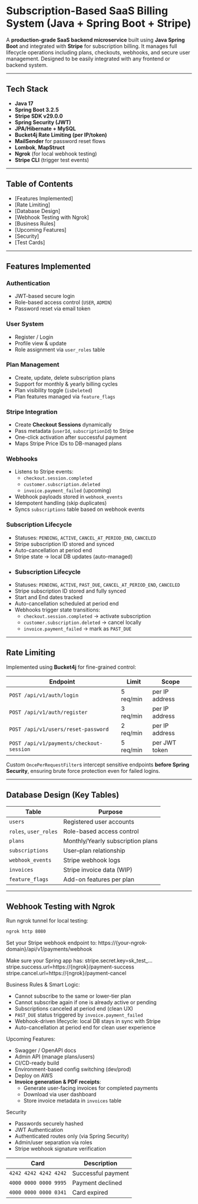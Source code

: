 # Subscription-Based SaaS Billing System (Java + Spring Boot + Stripe)

A **production-grade SaaS backend microservice** built using **Java Spring Boot** and integrated with **Stripe** for subscription billing. It manages full lifecycle operations including plans, checkouts, webhooks, and secure user management. Designed to be easily integrated with any frontend or backend system.

---

## Tech Stack

- **Java 17**
- **Spring Boot 3.2.5**
- **Stripe SDK v29.0.0**
- **Spring Security (JWT)**
- **JPA/Hibernate + MySQL**
- **Bucket4j Rate Limiting (per IP/token)**
- **MailSender** for password reset flows
- **Lombok**, **MapStruct**
- **Ngrok** (for local webhook testing)
- **Stripe CLI** (trigger test events)

---

## Table of Contents

- [Features Implemented]
- [Rate Limiting]
- [Database Design]
- [Webhook Testing with Ngrok]
- [Business Rules]
- [Upcoming Features]
- [Security]
- [Test Cards]

---

## Features Implemented

### Authentication
- JWT-based secure login
- Role-based access control (`USER`, `ADMIN`)
- Password reset via email token

### User System
- Register / Login
- Profile view & update
- Role assignment via `user_roles` table

### Plan Management
- Create, update, delete subscription plans
- Support for monthly & yearly billing cycles
- Plan visibility toggle (`isDeleted`)
- Plan features managed via `feature_flags`

### Stripe Integration
- Create **Checkout Sessions** dynamically
- Pass metadata (`userId`, `subscriptionId`) to Stripe
- One-click activation after successful payment
- Maps Stripe Price IDs to DB-managed plans

### Webhooks
- Listens to Stripe events:
  - `checkout.session.completed`
  - `customer.subscription.deleted`
  - `invoice.payment_failed` (upcoming)
- Webhook payloads stored in `webhook_events`
- Idempotent handling (skip duplicates)
- Syncs `subscriptions` table based on webhook events

### Subscription Lifecycle
- Statuses: `PENDING`, `ACTIVE`, `CANCEL_AT_PERIOD_END`, `CANCELED`
- Stripe subscription ID stored and synced
- Auto-cancellation at period end
- Stripe state → local DB updates (auto-managed)
- ### Subscription Lifecycle
- Statuses: `PENDING`, `ACTIVE`, `PAST_DUE`, `CANCEL_AT_PERIOD_END`, `CANCELED`
- Stripe subscription ID stored and fully synced
- Start and End dates tracked
- Auto-cancellation scheduled at period end
- Webhooks trigger state transitions:
  - `checkout.session.completed` → activate subscription
  - `customer.subscription.deleted` → cancel locally
  - `invoice.payment_failed` → mark as `PAST_DUE`


---

## Rate Limiting

Implemented using **Bucket4j** for fine-grained control:

| Endpoint                              | Limit            | Scope          |
|---------------------------------------|------------------|----------------|
| `POST /api/v1/auth/login`             | 5 req/min        | per IP address |
| `POST /api/v1/auth/register`          | 3 req/min        | per IP address |
| `POST /api/v1/users/reset-password`   | 2 req/min        | per IP address |
| `POST /api/v1/payments/checkout-session` | 5 req/min     | per JWT token  |

Custom `OncePerRequestFilter`s intercept sensitive endpoints **before Spring Security**, ensuring brute force protection even for failed logins.

---

## Database Design (Key Tables)

| Table                | Purpose                            |
|----------------------|------------------------------------|
| `users`              | Registered user accounts           |
| `roles`, `user_roles`| Role-based access control          |
| `plans`              | Monthly/Yearly subscription plans  |
| `subscriptions`      | User–plan relationship             |
| `webhook_events`     | Stripe webhook logs                |
| `invoices`           | Stripe invoice data (WIP)          |
| `feature_flags`      | Add-on features per plan           |

---

## Webhook Testing with Ngrok

Run ngrok tunnel for local testing:

```bash
ngrok http 8080

```

Set your Stripe webhook endpoint to: https://{your-ngrok-domain}/api/v1/payments/webhook


Make sure your Spring app has:
stripe.secret.key=sk_test_...
stripe.success.url=https://{ngrok}/payment-success
stripe.cancel.url=https://{ngrok}/payment-cancel


Business Rules & Smart Logic:
- Cannot subscribe to the same or lower-tier plan
- Cannot subscribe again if one is already active or pending
- Subscriptions canceled at period end (clean UX)
- `PAST_DUE` status triggered by `invoice.payment_failed`
- Webhook-driven lifecycle: local DB stays in sync with Stripe
- Auto-cancellation at period end for clean user experience

Upcoming Features:
- Swagger / OpenAPI docs
- Admin API (manage plans/users)
- CI/CD-ready build
- Environment-based config switching (dev/prod)
- Deploy on AWS
- **Invoice generation & PDF receipts**:
  - Generate user-facing invoices for completed payments
  - Download via user dashboard
  - Store invoice metadata in `invoices` table

Security
- Passwords securely hashed
- JWT Authentication
- Authenticated routes only (via Spring Security)
- Admin/user separation via roles
- Stripe webhook signature verification


| Card                  | Description            |
|-----------------------|------------------------|
| `4242 4242 4242 4242` | Successful payment     |
| `4000 0000 0000 9995` | Payment declined       |
| `4000 0000 0000 0341` | Card expired           |


